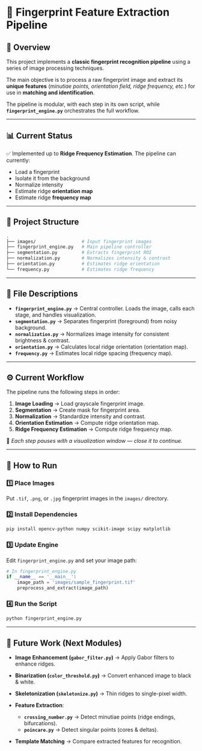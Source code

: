 
# 🧩 Fingerprint Feature Extraction Pipeline

## 📖 Overview

This project implements a **classic fingerprint recognition pipeline** using a series of image processing techniques.

The main objective is to process a raw fingerprint image and extract its **unique features** (*minutiae points, orientation field, ridge frequency, etc.*) for use in **matching and identification**.

The pipeline is modular, with each step in its own script, while **`fingerprint_engine.py`** orchestrates the full workflow.

---

## 📊 Current Status

✅ Implemented up to **Ridge Frequency Estimation**.
The pipeline can currently:

* Load a fingerprint
* Isolate it from the background
* Normalize intensity
* Estimate ridge **orientation map**
* Estimate ridge **frequency map**

---

## 📂 Project Structure

```bash
.
├── images/                 # Input fingerprint images
├── fingerprint_engine.py   # Main pipeline controller
├── segmentation.py         # Extracts fingerprint ROI
├── normalization.py        # Normalizes intensity & contrast
├── orientation.py          # Estimates ridge orientation
└── frequency.py            # Estimates ridge frequency
```

---

## 📑 File Descriptions

* **`fingerprint_engine.py`** → Central controller. Loads the image, calls each stage, and handles visualization.
* **`segmentation.py`** → Separates fingerprint (foreground) from noisy background.
* **`normalization.py`** → Normalizes image intensity for consistent brightness & contrast.
* **`orientation.py`** → Calculates local ridge orientation (orientation map).
* **`frequency.py`** → Estimates local ridge spacing (frequency map).

---

## ⚙️ Current Workflow

The pipeline runs the following steps in order:

1. **Image Loading** → Load grayscale fingerprint image.
2. **Segmentation** → Create mask for fingerprint area.
3. **Normalization** → Standardize intensity and contrast.
4. **Orientation Estimation** → Compute ridge orientation map.
5. **Ridge Frequency Estimation** → Compute ridge frequency map.

📌 *Each step pauses with a visualization window — close it to continue.*

---

## 🚀 How to Run

### 1️⃣ Place Images

Put `.tif`, `.png`, or `.jpg` fingerprint images in the `images/` directory.

### 2️⃣ Install Dependencies

```bash
pip install opencv-python numpy scikit-image scipy matplotlib
```

### 3️⃣ Update Engine

Edit `fingerprint_engine.py` and set your image path:

```python
# In fingerprint_engine.py
if __name__ == '__main__':
    image_path = 'images/sample_fingerprint.tif'
    preprocess_and_extract(image_path)
```

### 4️⃣ Run the Script

```bash
python fingerprint_engine.py
```

---

## 🔮 Future Work (Next Modules)

* **Image Enhancement (`gabor_filter.py`)** → Apply Gabor filters to enhance ridges.
* **Binarization (`color_threshold.py`)** → Convert enhanced image to black & white.
* **Skeletonization (`skeletonize.py`)** → Thin ridges to single-pixel width.
* **Feature Extraction**:

  * **`crossing_number.py`** → Detect minutiae points (ridge endings, bifurcations).
  * **`poincare.py`** → Detect singular points (cores & deltas).
* **Template Matching** → Compare extracted features for recognition.

